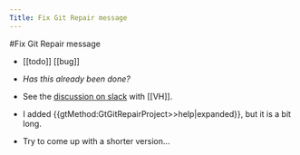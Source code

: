 ---Title: Fix Git Repair message---#Fix Git Repair message- [[todo]] [[bug]]- *Has this already been done?*- See the [discussion on slack](https://feenk.slack.com/archives/CNT0ZB7T9/p1645780632633089) with [[VH]].- I added {{gtMethod:GtGitRepairProject>>help|expanded}}, but it is a bit long.- Try to come up with a shorter version...
